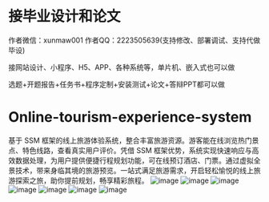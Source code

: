# 接毕业设计和论文
作者微信：xunmaw001  作者QQ：2223505639(支持修改、部署调试、支持代做毕设)

接网站设计、小程序、H5、APP、各种系统等，单片机、嵌入式也可以做

选题+开题报告+任务书+程序定制+安装测试+论文+答辩PPT都可以做
# Online-tourism-experience-system
基于 SSM 框架的线上旅游体验系统，整合丰富旅游资源。游客能在线浏览热门景点、特色线路，查看真实用户评价。凭借 SSM 框架优势，系统实现快速响应与高效数据处理，为用户提供便捷行程规划功能，可在线预订酒店、门票。通过虚拟全景技术，带来身临其境的旅游预览。一站式满足旅游需求，开启轻松愉悦的线上旅游探索之旅，助你提前规划，畅享精彩旅程。 
![image](https://github.com/user-attachments/assets/16208b54-c7c3-4e06-b2fd-0ab1691b2611)
![image](https://github.com/user-attachments/assets/c864e3dd-a87f-4fef-9c08-1d1fc0badce7)
![image](https://github.com/user-attachments/assets/2469185b-c36d-4d5a-9560-a8c1e399d26e)
![image](https://github.com/user-attachments/assets/746fa5e7-573f-4220-b324-09642d78ded0)
![image](https://github.com/user-attachments/assets/a9b56ca9-88be-4a7a-9d43-bbb3522c6235)
![image](https://github.com/user-attachments/assets/448640db-a4d5-430a-a5dc-4853052bea95)
![image](https://github.com/user-attachments/assets/e3332a6b-5680-40de-b025-e7cbdb45c7e7)

